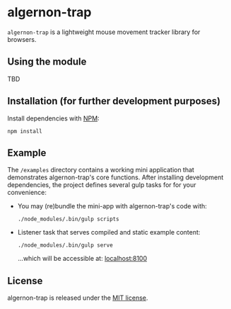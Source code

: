 # algernon-trap

`algernon-trap` is a lightweight mouse movement tracker library for browsers.

## Using the module

TBD

## Installation (for further development purposes)

Install dependencies with [NPM](https://www.npmjs.org):

```
npm install
```

## Example 

The `/examples` directory contains a working mini application that demonstrates
algernon-trap's core functions.  After installing development dependencies, the
project defines several gulp tasks for for your convenience:

- You may (re)bundle the mini-app with algernon-trap's code with:

  ```
  ./node_modules/.bin/gulp scripts
  ```

- Listener task that serves compiled and static example content:

  ```
  ./node_modules/.bin/gulp serve
  ```

  ...which will be accessible at: [localhost:8100](http://localhost:8100/)


## License

algernon-trap is released under the [MIT license](https://github.com/gbence/algernon-trap/blob/master/LICENSE.md).

<!---
[![Build Status](https://secure.travis-ci.org/user/algernon-trap.png?branch=master)](http://travis-ci.org/user/algernon-trap)


## Installation

Install with [Bower](http://bower.io):

```
bower install -/-save algernon-trap
```

The component can be used as a Common JS module, an AMD module, or a global.


## API

### algernon-trap()


## Testing

Install [Node](http://nodejs.org) (comes with npm) and Bower.

From the repo root, install the project's development dependencies:

```
npm install
bower install
```

Testing relies on the Karma test-runner. If you'd like to use Karma to
automatically watch and re-run the test file during development, it's easiest
to globally install Karma and run it from the CLI.

```
npm install -g karma
karma start
```

To run the tests in Firefox, just once, as CI would:

```
npm test
```


## Browser support

* Google Chrome (latest)
* Opera (latest)
* Firefox 4+
* Safari 5+
* Internet Explorer 8+

-->
